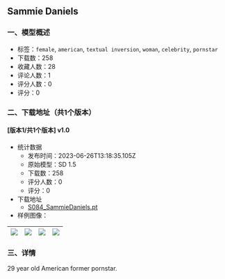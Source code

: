 ## Sammie Daniels
### 一、模型概述

- 标签：`female`, `american`, `textual inversion`, `woman`, `celebrity`, `pornstar`
- 下载数：258
- 收藏人数：28
- 评论人数：1
- 评分人数：0
- 评分：0

### 二、下载地址（共1个版本）

#### [版本1/共1个版本] v1.0

- 统计数据
  - 发布时间：2023-06-26T13:18:35.105Z
  - 原始模型：SD 1.5
  - 下载数：258
  - 评分人数：0
  - 评分：0
- 下载地址
  - [S084_SammieDaniels.pt](https://civitai.com/api/download/models/104456)
- 样例图像：

| <img src="https://image.civitai.com/xG1nkqKTMzGDvpLrqFT7WA/d454a6de-498a-4496-8680-59fdb6c32695/width=450/1296061.jpeg" /> | <img src="https://image.civitai.com/xG1nkqKTMzGDvpLrqFT7WA/4a1b8202-31d9-4938-b914-d4efea5c062d/width=450/1296070.jpeg" /> | <img src="https://image.civitai.com/xG1nkqKTMzGDvpLrqFT7WA/ed8dd718-2de0-48ec-9c00-667b092b472c/width=450/1296072.jpeg" /> | <img src="https://image.civitai.com/xG1nkqKTMzGDvpLrqFT7WA/e2278352-cc93-458d-bc15-09b9ea2db392/width=450/1296073.jpeg" /> |
| ---- | ---- | ---- | ---- |


### 三、详情
<p>29 year old American former pornstar.</p>